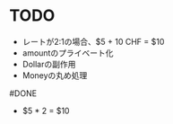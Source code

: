 # TODO
- レートが2:1の場合、$5 + 10 CHF = $10
- amountのプライベート化
- Dollarの副作用
- Moneyの丸め処理

#DONE
- $5 * 2 = $10

